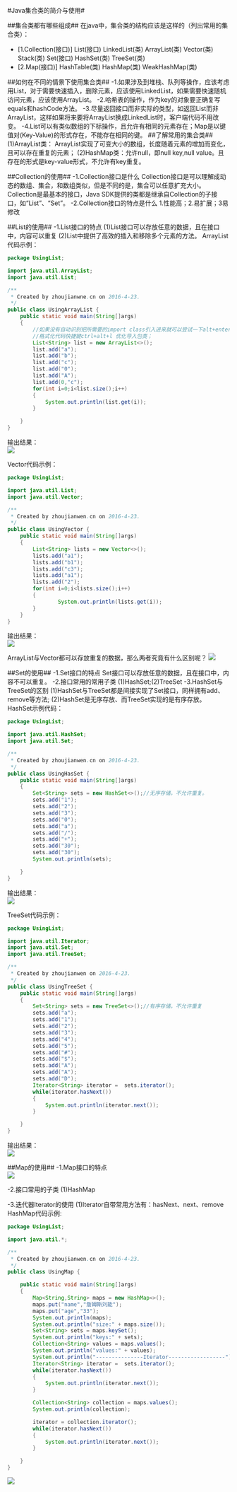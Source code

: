 ﻿#Java集合类的简介与使用#

##集合类都有哪些组成##
在java中，集合类的结构应该是这样的（列出常用的集合类）：

- [1.Collection(接口)]
	List(接口)
	   LinkedList(类)
	   ArrayList(类)
           Vector(类)
    	   Stack(类)
        Set(接口)
	   HashSet(类)
           TreeSet(类)
- [2.Map(接口)]
	HashTable(类)
	HashMap(类)
	WeakHashMap(类)		


##如何在不同的情景下使用集合类##
-1.如果涉及到堆栈、队列等操作，应该考虑用List，对于需要快速插入，删除元素，应该使用LinkedList，如果需要快速随机访问元素，应该使用ArrayList。
-2.哈希表的操作，作为key的对象要正确复写equals和hashCode方法。
-3.尽量返回接口而非实际的类型，如返回List而非ArrayList，这样如果将来要将ArrayList换成LinkedList时，客户端代码不用改变。
-4.List可以有类似数组的下标操作，且允许有相同的元素存在；Map是以键值对(Key-Value)的形式存在，不能存在相同的键。
##了解常用的集合类##
(1)ArrayList类：
ArrayList实现了可变大小的数组，长度随着元素的增加而变化，且可以存在重复的元素；
(2)HashMap类：允许null，即null key,null value。且存在的形式是key-value形式，不允许有key重复。

##Collection的使用##
-1.Collection接口是什么
Collection接口是可以理解成动态的数组、集合，和数组类似，但是不同的是，集合可以任意扩充大小。
Collection是最基本的接口，Java SDK提供的类都是继承自Collection的子接口，如“List”、“Set”。
-2.Collection接口的特点是什么
1.性能高；2.易扩展；3易修改

##List的使用##
-1.List接口的特点
(1)List接口可以存放任意的数据，且在接口中，内容可以重复
(2)List中提供了高效的插入和移除多个元素的方法。
ArrayList代码示例：
```java
package UsingList;

import java.util.ArrayList;
import java.util.List;

/**
 * Created by zhoujianwne.cn on 2016-4-23.
 */
public class UsingArrayList {
    public static void main(String[]args)
    {
        //如果没有自动识别把所需要的import class引入进来就可以尝试一下alt+enter；
        //格式化代码快捷键ctrl+alt+l 优化导入包类；
        List<String> list = new ArrayList<>();
        list.add("a");
        list.add("b");
        list.add("c");
        list.add("0");
        list.add("A");
        list.add(0,"c");
        for(int i=0;i<list.size();i++)
        {
            System.out.println(list.get(i));
        }

    }
}

```
输出结果：<br>
![](/学习日志/images/20160713152436.png)<br>

Vector代码示例：
```java
package UsingList;

import java.util.List;
import java.util.Vector;

/**
 * Created by zhoujianwen.cn on 2016-4-23.
 */
public class UsingVector {
    public static void main(String[]args)
    {
        List<String> lists = new Vector<>();
        lists.add("a1");
        lists.add("b1");
        lists.add("c3");
        lists.add("a1");
        lists.add("2");
        for(int i=0;i<lists.size();i++)
        {
                System.out.println(lists.get(i));
        }
    }
}

```
输出结果：<br>
![](/学习日志/images/20160713153204.png)<br>

ArrayList与Vector都可以存放重复的数据，那么两者究竟有什么区别呢？
![](/学习日志/images/20160713153436.png)<br>


##Set的使用##
-1.Set接口的特点
Set接口可以存放任意的数据，且在接口中，内容不可以重复。
-2.接口常用的常用子类
(1)HashSet;(2)TreeSet
-3.HashSet与TreeSet的区别
(1)HashSet与TreeSet都是间接实现了Set接口，同样拥有add、remove等方法;
(2)HashSet是无序存放、而TreeSet实现的是有序存放。
HashSet示例代码：
```java
package UsingList;

import java.util.HashSet;
import java.util.Set;

/**
 * Created by zhoujianwen.cn on 2016-4-23.
 */
public class UsingHasSet {
    public static void main(String[]args)
    {
        Set<String> sets = new HashSet<>();//无序存储，不允许重复。
        sets.add("1");
        sets.add("2");
        sets.add("3");
        sets.add("0");
        sets.add("a");
        sets.add("/");
        sets.add("+");
        sets.add("30");
        sets.add("30");
        System.out.println(sets);

    }
}

```
输出结果：<br>
![](/学习日志/images/20160713155321.png)<br>

TreeSet代码示例：
```java
package UsingList;

import java.util.Iterator;
import java.util.Set;
import java.util.TreeSet;

/**
 * Created by zhoujianwen on 2016-4-23.
 */
public class UsingTreeSet {
    public static void main(String[]args)
    {
        Set<String> sets = new TreeSet<>();//有序存储，不允许重复
        sets.add("a");
        sets.add("1");
        sets.add("2");
        sets.add("3");
        sets.add("4");
        sets.add("5");
        sets.add("#");
        sets.add("$");
        sets.add("A");
        sets.add("A");
        sets.add("D");
        Iterator<String> iterator =  sets.iterator();
        while(iterator.hasNext())
        {
            System.out.println(iterator.next());
        }

    }
}

```
输出结果：<br>
![](/学习日志/images/20160713155358.png)<br>


##Map的使用##
-1.Map接口的特点<br>
![](/学习日志/images/20160713155802.png)

-2.接口常用的子类
(1)HashMap

-3.迭代器Iterator的使用
(1)Iterator自带常用方法有：hasNext、next、remove
HashMap代码示例:
```java
package UsingList;

import java.util.*;

/**
 * Created by zhoujianwen.cn on 2016-4-23.
 */
public class UsingMap {

    public static void main(String[]args)
    {
        Map<String,String> maps = new HashMap<>();
        maps.put("name","詹姆斯刘能");
        maps.put("age","33");
        System.out.println(maps);
        System.out.println("size:" + maps.size());
        Set<String> sets = maps.keySet();
        System.out.println("keys:" + sets);
        Collection<String> values = maps.values();
        System.out.println("values:" + values);
        System.out.println("---------------Iterator------------------");
        Iterator<String> iterator =  sets.iterator();
        while(iterator.hasNext())
        {
            System.out.println(iterator.next());
        }

        Collection<String> collection = maps.values();
        System.out.println(collection);

        iterator = collection.iterator();
        while(iterator.hasNext())
        {
            System.out.println(iterator.next());
        }

    }
}

```
![](/学习日志/images/20160713160806.png)

